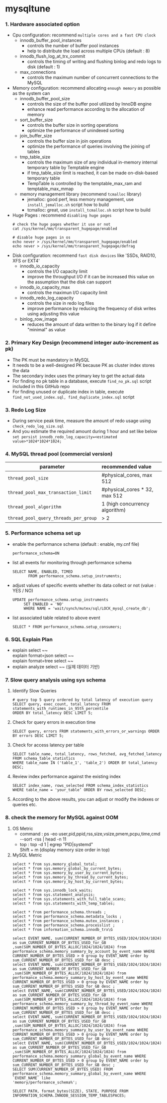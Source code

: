 # mysqltune
### 1. Hardware associated option
- Cpu configuration: recommend `multiple cores and a fast CPU clock`
  - innodb_buffer_pool_instances
    - controls the number of buffer pool instances
    - help to distribute the load across multiple CPUs (default : 8)
  - innodb_flush_log_at_trx_commit
    - controls the timing of writing and flushing binlog and redo logs to disk (default : 1)
  - max_connections
    - controls the maximum number of concurrent connections to the MySQL
- Memory configuration: recommend allocating `enough memory` as possible as the system can
  - innodb_buffer_pool_size
    - controls the size of the buffer pool utilized by InnoDB engine
    - enhance read performance according to the allocation of memory
  - sort_buffer_size
    - controls the buffer size in sorting operations
    - optimize the performance of unindexed sorting
  - join_buffer_size
    - controls the buffer size in join operations
    - optimize the performance of queries involving the joining of tables
  - tmp_table_size
    - controls the maximum size of any individual in-memory internal temporary table by Temptable engine
    - if tmp_table_size limit is reached, it can be made on-disk-based temporary table
    - TempTable is controlled by the temptable_max_ram and temptable_max_mmap
  - memory management library (recommend `tcmalloc` library)
    - jemalloc: good perf, less memory management, use `install_jemalloc.sh` script how to build
    - tcmalloc: great, use `install_tcmalloc.sh` script how to build
- Huge Pages : recommend `disabling huge pages`
  ```
  # check the huge pages whether it use or not
  cat /sys/kernel/mm/transparent_hugepage/enabled

  # disable huge pages in os
  echo never > /sys/kernel/mm/transparent_hugepage/enabled
  echo never > /sys/kernel/mm/transparent_hugepage/defrag 
  ```
- Disk configuration: recommend `fast disk devices` like 'SSDs, RAID10, XFS or EXT4'
  - innodb_io_capacity
    - controls the I/O capacity limit
    - improve the throughput I/O if it can be increased this value on the assumption that the disk can support
  - innodb_io_capacity_max
    - controls the maximun I/O capacity limit
  - innodb_redo_log_capacity
    - controls the size in redo log files
    - improve performance by reducing the frequency of disk writes using adjusting this value
  - binlog_row_image
    - reduces the amount of data written to the binary log if it define "minimal" as value
      
### 2. Primary Key Design (recommend integer auto-increment as pk)
- The PK must be mandatory in MySQL
- It needs to be a well-designed PK because PK as cluster index stores the data
- The secondary index uses the primary key to get the actual data
- For finding no pk table in a database, execute `find_no_pk.sql` script included in this GitHub repo
- For finding unused or duplicate index in table, execute `find_not_used_index.sql, find_duplicate_index.sql` script

### 3. Redo Log Size
- During service peak time, measure the amount of redo usage using `check_redo_log_size.sql`
- And you estimate the required amount during 1 hour and set like below    
  ```set persist innodb_redo_log_capacity=<estimated value>*1024*1024*1024;``` 
      
### 4. MySQL thread pool (commercial version)
| parameter | recommended value |
|---|:---|
| `thread_pool_size` | #physical_cores, max 512 |
| `thread_pool_max_transaction_limit` | #physical_cores * 32, max 512 |
| `thread_pool_algorithm` | 1 (high concurrency algorithm) |
| `thread_pool_query_threads_per_group` | > 2 |

### 5. Performance schema set up
- enable the performance schema (default : enable, my.cnf file)
  ```
  performance_schema=ON  
  ```
- list all events for monitoring through performance schema
  ```  
  SELECT NAME, ENABLED, TIMED
         FROM performance_schema.setup_instruments;
  ```
- adjust values of specific events whether its data collect or not  (value : YES / NO)
  ```
  UPDATE performance_schema.setup_instruments
       SET ENABLED = 'NO'
       WHERE NAME = 'wait/synch/mutex/sql/LOCK_mysql_create_db';
  ```
- list associated table related to above event
  ```
  SELECT * FROM performance_schema.setup_consumers;
  ```
  
### 6. SQL Explain Plan
- explain select ~~   
  explain format=json select ~~   
  explain format=tree select ~~   
- explain analyze select ~~  (실제 데이터 기반)

### 7. Slow query analysis using sys schema
1) Identify Slow Queries
   ```
   # query top 5 query ordered by total latency of execution query 
   SELECT query, exec_count, total_latency FROM statements_with_runtimes_in_95th_percentile
   ORDER BY total_latency DESC LIMIT 5;
   ```
2) Check for query errors in execution time
   ```
   SELECT query, errors FROM statements_with_errors_or_warnings ORDER BY errors DESC LIMIT 5;
   ```
3) Check for access latency per table
   ```
   SELECT table_name, total_latency, rows_fetched, avg_fetched_latency FROM schema_table_statistics
   WHERE table_name IN ('table_1', 'table_2') ORDER BY total_latency DESC;
   ```
4) Review index performance against the existing index
   ```
   SELECT index_name, rows_selected FROM schema_index_statistics
   WHERE table_name = 'your_table’ ORDER BY rows_selected DESC;
   ```
5) According to the above results, you can adjust or modify the indexes or queries etc.

### 8. check the memory for MySQL against OOM
1) OS Metric
   - command : ps -eo user,pid,ppid,rss,size,vsize,pmem,pcpu,time,cmd --sort -rss | head -n 11
   - top     : top -d 1 | egrep "PID|systemd"  
               Shift + m  (display memory size order in top)
2) MySQL Metric
   ```
   select * from sys.memory_global_total;
   select * from sys.memory_global_by_current_bytes;
   select * from sys.memory_by_user_by_current_bytes;
   select * from sys.memory_by_thread_by_current_bytes;
   select * from sys.memory_by_host_by_current_bytes;

   select * from sys.innodb_lock_waits;
   select * from sys.statement_analysis;
   select * from sys.statements_with_full_table_scans;
   select * from sys.statements_with_temp_tables;

   select * from performance_schema.threads ;
   select * from performance_schema.metadata_locks ;
   select * from performance_schema.mutex_instances ;
   select * from performance_schema.processlist ;
   select * from information_schema.innodb_trx\G

   select EVENT_NAME, sum(CURRENT_NUMBER_OF_BYTES_USED/1024/1024/1024) as sum_CURRENT_NUMBER_OF_BYTES_USED_for_GB 
   ,sum(SUM_NUMBER_OF_BYTES_ALLOC/1024/1024/1024) from performance_schema.memory_summary_by_account_by_event_name WHERE 
   CURRENT_NUMBER_OF_BYTES_USED > 0 group by EVENT_NAME order by sum_CURRENT_NUMBER_OF_BYTES_USED_for_GB desc ;
   select EVENT_NAME, sum(CURRENT_NUMBER_OF_BYTES_USED/1024/1024/1024) as sum_CURRENT_NUMBER_OF_BYTES_USED_for_GB 
   ,sum(SUM_NUMBER_OF_BYTES_ALLOC/1024/1024/1024) from performance_schema.memory_summary_by_host_by_event_name WHERE 
   CURRENT_NUMBER_OF_BYTES_USED > 0 group by EVENT_NAME order by sum_CURRENT_NUMBER_OF_BYTES_USED_for_GB desc ;
   select EVENT_NAME, sum(CURRENT_NUMBER_OF_BYTES_USED/1024/1024/1024) as sum_CURRENT_NUMBER_OF_BYTES_USED_for_GB 
   ,sum(SUM_NUMBER_OF_BYTES_ALLOC/1024/1024/1024) from performance_schema.memory_summary_by_thread_by_event_name WHERE 
   CURRENT_NUMBER_OF_BYTES_USED > 0 group by EVENT_NAME order by sum_CURRENT_NUMBER_OF_BYTES_USED_for_GB desc ;
   select EVENT_NAME, sum(CURRENT_NUMBER_OF_BYTES_USED/1024/1024/1024) as sum_CURRENT_NUMBER_OF_BYTES_USED_for_GB 
   ,sum(SUM_NUMBER_OF_BYTES_ALLOC/1024/1024/1024) from performance_schema.memory_summary_by_user_by_event_name WHERE 
   CURRENT_NUMBER_OF_BYTES_USED > 0 group by EVENT_NAME order by sum_CURRENT_NUMBER_OF_BYTES_USED_for_GB desc ;
   select EVENT_NAME, sum(CURRENT_NUMBER_OF_BYTES_USED/1024/1024/1024) as sum_CURRENT_NUMBER_OF_BYTES_USED_for_GB 
   ,sum(SUM_NUMBER_OF_BYTES_ALLOC/1024/1024/1024) from performance_schema.memory_summary_global_by_event_name WHERE 
   CURRENT_NUMBER_OF_BYTES_USED > 0 group by EVENT_NAME order by sum_CURRENT_NUMBER_OF_BYTES_USED_for_GB desc ;
   SELECT SUM(CURRENT_NUMBER_OF_BYTES_USED) FROM performance_schema.memory_summary_global_by_event_name WHERE `EVENT_NAME` like 
   'memory/performance_schema%';

   SELECT PATH, format_bytes(SIZE), STATE, PURPOSE FROM INFORMATION_SCHEMA.INNODB_SESSION_TEMP_TABLESPACES;  
   ```
